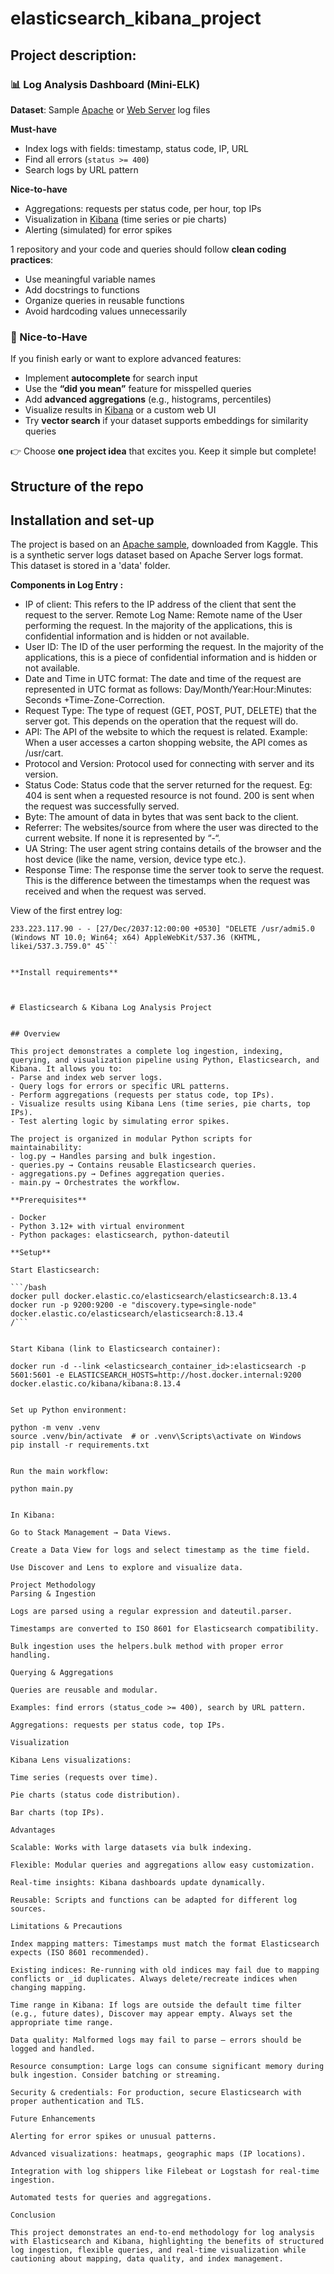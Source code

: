 # elasticsearch_kibana_project


## Project description:

### 📊 Log Analysis Dashboard (Mini-ELK)
**Dataset**: Sample [Apache](https://www.kaggle.com/datasets/vishnu0399/server-logs) or [Web Server](https://www.kaggle.com/datasets/eliasdabbas/web-server-access-logs) log files  

**Must-have**  
- Index logs with fields: timestamp, status code, IP, URL  
- Find all errors (`status >= 400`)  
- Search logs by URL pattern  

**Nice-to-have**  
- Aggregations: requests per status code, per hour, top IPs  
- Visualization in [Kibana](https://www.tutorialspoint.com/kibana/index.htm) (time series or pie charts)  
- Alerting (simulated) for error spikes  


1 repository and your code and queries should follow **clean coding practices**:  
- Use meaningful variable names  
- Add docstrings to functions  
- Organize queries in reusable functions  
- Avoid hardcoding values unnecessarily  

### 🌟 Nice-to-Have
If you finish early or want to explore advanced features:  
- Implement **autocomplete** for search input  
- Use the **“did you mean”** feature for misspelled queries  
- Add **advanced aggregations** (e.g., histograms, percentiles)  
- Visualize results in [Kibana](https://www.tutorialspoint.com/kibana/index.htm) or a custom web UI  
- Try **vector search** if your dataset supports embeddings for similarity queries  



👉 Choose **one project idea** that excites you. Keep it simple but complete!  



## Structure of the repo





## Installation and set-up

The project is based on an [Apache sample](https://www.kaggle.com/datasets/vishnu0399/server-logs), downloaded from Kaggle. This is a synthetic server logs dataset based on Apache Server logs format.  
This dataset is stored in a 'data' folder.

**Components in Log Entry :**  
- IP of client: This refers to the IP address of the client that sent the request to the server.
Remote Log Name: Remote name of the User performing the request. In the majority of the applications, this is confidential information and is hidden or not available.  
- User ID: The ID of the user performing the request. In the majority of the applications, this is a piece of confidential information and is hidden or not available.  
- Date and Time in UTC format: The date and time of the request are represented in UTC format as follows: Day/Month/Year:Hour:Minutes: Seconds +Time-Zone-Correction. 
- Request Type: The type of request (GET, POST, PUT, DELETE) that the server got. This depends on the operation that the request will do.  
- API: The API of the website to which the request is related. Example: When a user accesses a carton shopping website, the API comes as /usr/cart.  
- Protocol and Version: Protocol used for connecting with server and its version.  
- Status Code: Status code that the server returned for the request. Eg: 404 is sent when a requested resource is not found. 200 is sent when the request was successfully served.  
- Byte: The amount of data in bytes that was sent back to the client.  
- Referrer: The websites/source from where the user was directed to the current website. If none it is represented by “-“.  
- UA String: The user agent string contains details of the browser and the host device (like the name, version, device type etc.).  
- Response Time: The response time the server took to serve the request. This is the difference between the timestamps when the request was received and when the request was served.

View of the first entrey log:  
```/bash 
233.223.117.90 - - [27/Dec/2037:12:00:00 +0530] "DELETE /usr/admi5.0 (Windows NT 10.0; Win64; x64) AppleWebKit/537.36 (KHTML, likei/537.3.759.0" 45```


**Install requirements**



# Elasticsearch & Kibana Log Analysis Project


## Overview

This project demonstrates a complete log ingestion, indexing, querying, and visualization pipeline using Python, Elasticsearch, and Kibana. It allows you to:  
- Parse and index web server logs.  
- Query logs for errors or specific URL patterns.  
- Perform aggregations (requests per status code, top IPs).  
- Visualize results using Kibana Lens (time series, pie charts, top IPs).  
- Test alerting logic by simulating error spikes.  

The project is organized in modular Python scripts for maintainability:  
- log.py → Handles parsing and bulk ingestion.  
- queries.py → Contains reusable Elasticsearch queries.  
- aggregations.py → Defines aggregation queries.  
- main.py → Orchestrates the workflow.

**Prerequisites**

- Docker  
- Python 3.12+ with virtual environment  
- Python packages: elasticsearch, python-dateutil  

**Setup**  

Start Elasticsearch:  

```/bash
docker pull docker.elastic.co/elasticsearch/elasticsearch:8.13.4
docker run -p 9200:9200 -e "discovery.type=single-node" docker.elastic.co/elasticsearch/elasticsearch:8.13.4
/```


Start Kibana (link to Elasticsearch container):

docker run -d --link <elasticsearch_container_id>:elasticsearch -p 5601:5601 -e ELASTICSEARCH_HOSTS=http://host.docker.internal:9200 docker.elastic.co/kibana/kibana:8.13.4


Set up Python environment:

python -m venv .venv
source .venv/bin/activate  # or .venv\Scripts\activate on Windows
pip install -r requirements.txt


Run the main workflow:

python main.py


In Kibana:

Go to Stack Management → Data Views.

Create a Data View for logs and select timestamp as the time field.

Use Discover and Lens to explore and visualize data.

Project Methodology
Parsing & Ingestion

Logs are parsed using a regular expression and dateutil.parser.

Timestamps are converted to ISO 8601 for Elasticsearch compatibility.

Bulk ingestion uses the helpers.bulk method with proper error handling.

Querying & Aggregations

Queries are reusable and modular.

Examples: find errors (status_code >= 400), search by URL pattern.

Aggregations: requests per status code, top IPs.

Visualization

Kibana Lens visualizations:

Time series (requests over time).

Pie charts (status code distribution).

Bar charts (top IPs).

Advantages

Scalable: Works with large datasets via bulk indexing.

Flexible: Modular queries and aggregations allow easy customization.

Real-time insights: Kibana dashboards update dynamically.

Reusable: Scripts and functions can be adapted for different log sources.

Limitations & Precautions

Index mapping matters: Timestamps must match the format Elasticsearch expects (ISO 8601 recommended).

Existing indices: Re-running with old indices may fail due to mapping conflicts or _id duplicates. Always delete/recreate indices when changing mapping.

Time range in Kibana: If logs are outside the default time filter (e.g., future dates), Discover may appear empty. Always set the appropriate time range.

Data quality: Malformed logs may fail to parse — errors should be logged and handled.

Resource consumption: Large logs can consume significant memory during bulk ingestion. Consider batching or streaming.

Security & credentials: For production, secure Elasticsearch with proper authentication and TLS.

Future Enhancements

Alerting for error spikes or unusual patterns.

Advanced visualizations: heatmaps, geographic maps (IP locations).

Integration with log shippers like Filebeat or Logstash for real-time ingestion.

Automated tests for queries and aggregations.

Conclusion

This project demonstrates an end-to-end methodology for log analysis with Elasticsearch and Kibana, highlighting the benefits of structured log ingestion, flexible queries, and real-time visualization while cautioning about mapping, data quality, and index management.